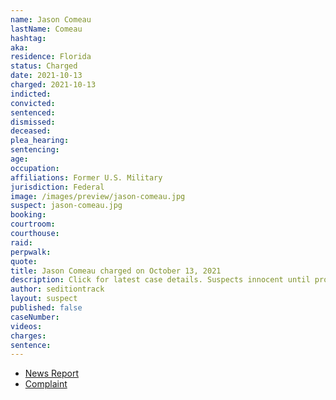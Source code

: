 ```yaml
---
name: Jason Comeau
lastName: Comeau
hashtag:
aka:
residence: Florida
status: Charged
date: 2021-10-13
charged: 2021-10-13
indicted:
convicted:
sentenced:
dismissed:
deceased:
plea_hearing:
sentencing:
age:
occupation:
affiliations: Former U.S. Military
jurisdiction: Federal
image: /images/preview/jason-comeau.jpg
suspect: jason-comeau.jpg
booking:
courtroom:
courthouse:
raid:
perpwalk:
quote:
title: Jason Comeau charged on October 13, 2021
description: Click for latest case details. Suspects innocent until proven guilty.
author: seditiontrack
layout: suspect
published: false
caseNumber:
videos:
charges:
sentence:
---
```


- [News Report]()
- [Complaint](https://extremism.gwu.edu/sites/g/files/zaxdzs2191/f/Jason%20Michael%20Comeau%20Criminal%20Complaint.pdf)

